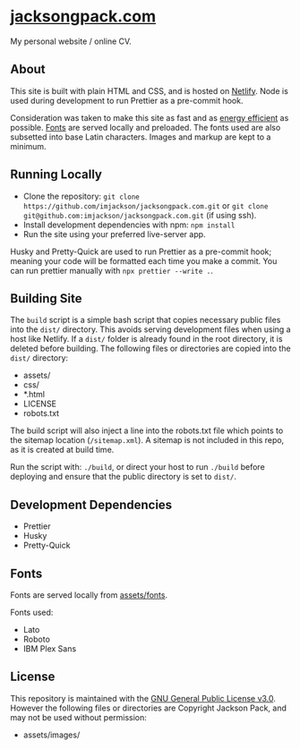 # [jacksongpack.com](https://jacksongpack.com)

My personal website / online CV.

## About

This site is built with plain HTML and CSS, and is hosted on [Netlify](https://netlify.com). Node is used during development to run Prettier as a pre-commit hook.

Consideration was taken to make this site as fast and as [energy efficient](https://websitecarbon.com) as possible. [Fonts](#fonts) are served locally and preloaded. The fonts used are also subsetted into base Latin characters. Images and markup are kept to a minimum.

## Running Locally

-   Clone the repository: `git clone https://github.com/imjackson/jacksongpack.com.git` or `git clone git@github.com:imjackson/jacksongpack.com.git` (if using ssh).
-   Install development dependencies with npm: `npm install`
-   Run the site using your preferred live-server app.

Husky and Pretty-Quick are used to run Prettier as a pre-commit hook; meaning your code will be formatted each time you make a commit. You can run prettier manually with `npx prettier --write .`.

## Building Site

The `build` script is a simple bash script that copies necessary public files into the `dist/` directory. This avoids serving development files when using a host like Netlify. If a `dist/` folder is already found in the root directory, it is deleted before building. The following files or directories are copied into the `dist/` directory:

-   assets/
-   css/
-   \*.html
-   LICENSE
-   robots.txt

The build script will also inject a line into the robots.txt file which points to the sitemap location (`/sitemap.xml`). A sitemap is not included in this repo, as it is created at build time.

Run the script with: `./build`, or direct your host to run `./build` before deploying and ensure that the public directory is set to `dist/`.

## Development Dependencies

-   Prettier
-   Husky
-   Pretty-Quick

## Fonts

Fonts are served locally from [assets/fonts](./assets/fonts/).

Fonts used:

-   Lato
-   Roboto
-   IBM Plex Sans

## License

This repository is maintained with the [GNU General Public License v3.0](./LICENSE). However the following files or directories are Copyright Jackson Pack, and may not be used without permission:

-   assets/images/
